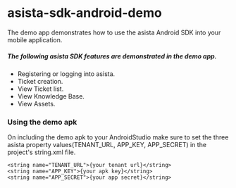 # asista-sdk-android-demo
The demo app demonstrates how to use the asista Android SDK into your mobile application.


##### The following asista SDK features are demonstrated in the demo app.
- Registering or logging into asista.
- Ticket creation.
- View Ticket list.
- View Knowledge Base.
- View Assets.


### Using the demo apk
On including the demo apk to your AndroidStudio make sure to set the three asista property values(TENANT_URL, APP_KEY, APP_SECRET) in the project's string.xml file.  
```
<string name="TENANT_URL">{your tenant url}</string>
<string name="APP_KEY">{your apk key}</string>
<string name="APP_SECRET">{your app secret}</string>
```
